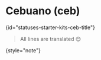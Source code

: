 # Cebuano (ceb)
{id="statuses-starter-kits-ceb-title"}


> All lines are translated 😊
>
{style="note"}

